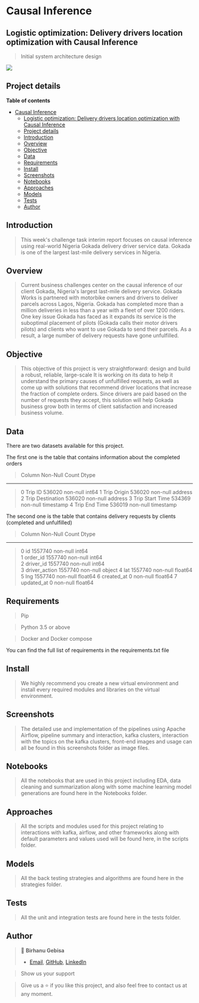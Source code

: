 # Causal Inference

## Logistic optimization: Delivery drivers location optimization with Causal Inference

> Initial system architecture design

![](screen_shots/doagriam-diagram.png)

## Project details

**Table of contents**

- [Causal Inference](#causal-inference)
  - [Logistic optimization: Delivery drivers location optimization with Causal Inference](#logistic-optimization-delivery-drivers-location-optimization-with-causal-inference)
  - [Project details](#project-details)
  - [Introduction](#introduction)
  - [Overview](#overview)
  - [Objective](#objective)
  - [Data](#data)
  - [Requirements](#requirements)
  - [Install](#install)
  - [Screenshots](#screenshots)
  - [Notebooks](#notebooks)
  - [Approaches](#approaches)
  - [Models](#models)
  - [Tests](#tests)
  - [Author](#author)

## Introduction

> This week's challenge task interim report focuses on causal inference using real-world Nigeria
Gokada delivery driver service data. Gokada is one of the largest last-mile delivery services in
Nigeria.

## Overview

> Current business challenges center on the causal inference of our client Gokada, Nigeria's largest
last-mile delivery service. Gokada Works is partnered with motorbike owners and drivers to
deliver parcels across Lagos, Nigeria. Gokada has completed more than a million deliveries in
less than a year with a fleet of over 1200 riders. One key issue Gokada has faced as it expands its
service is the suboptimal placement of pilots (Gokada calls their motor drivers pilots) and clients
who want to use Gokada to send their parcels. As a result, a large number of delivery requests
have gone unfulfilled.



## Objective

> This objective of this project is very straightforward: design and build a robust, reliable, large-scale It is working on its data to help it understand the primary causes of
unfulfilled requests, as well as come up with solutions that recommend driver locations that
increase the fraction of complete orders. Since drivers are paid based on the number of requests
they accept, this solution will help Gokada business grow both in terms of client satisfaction and
increased business volume.

## Data

There are two datasets available for this project.


The first one is the table that contains information about the completed orders
>   Column             Non-Null Count   Dtype 
---  ------            --------------   ----- 
 > 0   Trip ID           536020 non-null  int64 
 > 1   Trip Origin       536020 non-null  address
 > 2   Trip Destination  536020 non-null  address
 > 3   Trip Start Time   534369 non-null  timestamp
 > 4   Trip End Time     536019 non-null  timestamp
 
The second one is the table that contains delivery requests by clients (completed and unfulfilled) 
>   Column         Non-Null Count    Dtype  
---  ------         --------------    -----  
> 0   id                1557740 non-null  int64  
> 1   order_id          1557740 non-null  int64  
> 2   driver_id         1557740 non-null  int64  
> 3   driver_action     1557740 non-null  object 
> 4   lat               1557740 non-null  float64
> 5   lng               1557740 non-null  float64
> 6   created_at        0 non-null        float64
> 7   updated_at        0 non-null        float64

## Requirements

> Pip

> Python 3.5 or above

> Docker and Docker compose

You can find the full list of requirements in the requirements.txt file

## Install

> We highly recommend you create a new virtual environment and install every required modules and libraries on the virtual environment.

## Screenshots

> The detailed use and implementation of the pipelines using Apache Airflow, pipeline summary and interaction, kafka clusters, interaction with the topics on the kafka clusters, front-end images and usage can all be found in this screenshots folder as image files.

## Notebooks

> All the notebooks that are used in this project including EDA, data cleaning and summarization along with some machine learning model generations are found here in the Notebooks folder.

## Approaches

> All the scripts and modules used for this project relating to interactions with kafka, airflow, and other frameworks along with default parameters and values used will be found here, in the scripts folder.

## Models

> All the back testing strategies and algorithms are found here in the strategies folder.

## Tests

> All the unit and integration tests are found here in the tests folder.

## Author

> 👤 **Birhanu Gebisa**
>
> - [Email](mailto:birhanugebisa@gmail.com), [GitHub](https://github.com/BirhanuGebisa), [LinkedIn](https://www.linkedin.com/in/birhanu-gebisa2721/)

> Show us your support

> Give us a ⭐ if you like this project, and also feel free to contact us at any moment.
